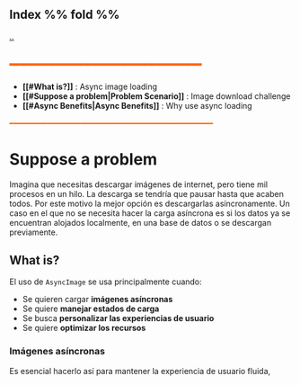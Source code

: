 ## Index %% fold %%
[..](obsidian://open?vault=Swift&file=LEARNING%2FSWIFTUI%2F%E5%8D%81%20Funcionalidades%20Avanzadas%2F%E5%8D%81%20INDEX%20%E5%8D%81)
## <span style="color:#ff6600">━━━━━━━━━━━━━━━━━━━━━━━━━━━</span>

- **[[#What is?]]** : Async image loading
- **[[#Suppose a problem|Problem Scenario]]** : Image download challenge
- **[[#Async Benefits|Async Benefits]]** : Why use async loading

<span style="color:#ff6600">━━━━━━━━━━━━━━━━━━━━━━━━━━━━━━━━━━━━━━━━━━━</span>
# Suppose a problem
Imagina que necesitas descargar imágenes de internet, pero tiene mil procesos en un hilo. La descarga se tendría que pausar hasta que acaben todos.
Por este motivo la mejor opción es descargarlas asíncronamente.
Un caso en el que no se necesita hacer la carga asíncrona es si los datos ya se encuentran alojados localmente, en una base de datos o se descargan previamente.
## What is?
El uso de `AsyncImage` se usa principalmente cuando:
- Se quieren cargar **imágenes asíncronas**
- Se quiere **manejar estados de carga**
- Se busca **personalizar las experiencias de usuario**
- Se quiere **optimizar los recursos**

### Imágenes asíncronas
Es esencial hacerlo así para mantener la experiencia de usuario fluida,